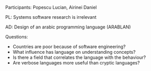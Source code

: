 Participants: Popescu Lucian, Airinei Daniel

PL: Systems software research is irrelevant

AD: Design of an arabic programming language (ARABLAN)

Questions:
  * Countries are poor because of software engineering?
  * What influence has language on understanding concepts?
  * Is there a field that correlates the language with the behaviour?
  * Are verbose languages more useful than cryptic languages?
